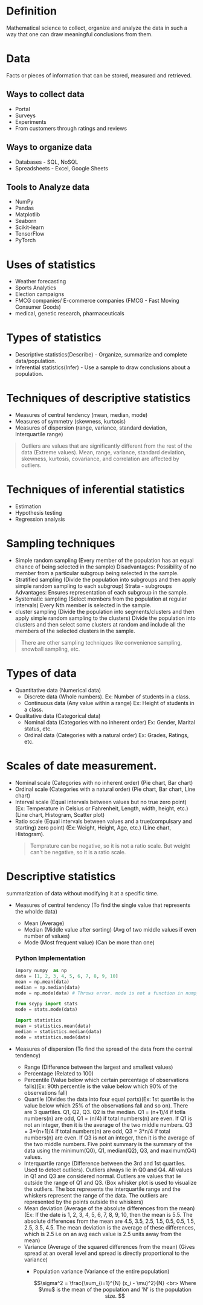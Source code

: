 # Definition
Mathematical science to collect, organize and analyze the data in such a way that one can draw meaningful conclusions from them.

# Data
Facts or pieces of information that can be stored, measured and retrieved.

## Ways to collect data
- Portal
- Surveys
- Experiments
- From customers through ratings and reviews

## Ways to organize data
- Databases - SQL, NoSQL
- Spreadsheets - Excel, Google Sheets

## Tools to Analyze data
- NumPy
- Pandas
- Matplotlib
- Seaborn
- Scikit-learn
- TensorFlow
- PyTorch

# Uses of statistics
- Weather forecasting
- Sports Analytics
- Election campaigns
- FMCG companies/ E-commerce companies (FMCG - Fast Moving Consumer Goods)
- medical, genetic research, pharmaceuticals

# Types of statistics
- Descriptive statistics(Describe) - Organize, summarize and complete data/population.
- Inferential statistics(Infer) - Use a sample to draw conclusions about a population.

# Techniques of descriptive statistics
- Measures of central tendency (mean, median, mode)
- Measures of symmetry (skewness, kurtosis)
- Measures of dispersion (range, variance, standard deviation, Interquartile range)

> Outliers are values that are significantly different from the rest of the data (Extreme values).
Mean, range, variance, standard deviation, skewness, kurtosis, covariance, and correlation are affected by outliers.

# Techniques of inferential statistics
- Estimation
- Hypothesis testing
- Regression analysis

# Sampling techniques
- Simple random sampling (Every member of the population has an equal chance of being selected in the sample)
    Disadvantages: Possibility of no member from a particular subgroup being selected in the sample.
- Stratified sampling (Divide the population into subgroups and then apply simple random sampling to each subgroup)
    Strata - subgroups
    Advantages: Ensures representation of each subgroup in the sample.
- Systematic sampling (Select members from the population at regular intervals)
    Every Nth member is selected in the sample.
- cluster sampling (Divide the population into segments/clusters and then apply simple random sampling to the clusters)
    Divide the population into clusters and then select some clusters at random and include all the members of the selected clusters in the sample.
> There are other sampling techniques like convenience sampling, snowball sampling, etc.

# Types of data

- Quantitative data (Numerical data)
    - Discrete data (Whole numbers). Ex: Number of students in a class.
    - Continuous data (Any value within a range) Ex: Height of students in a class.
- Qualitative data (Categorical data)
    - Nominal data (Categories with no inherent order) Ex: Gender, Marital status, etc.
    - Ordinal data (Categories with a natural order) Ex: Grades, Ratings, etc.
  
# Scales of date measurement.

- Nominal scale (Categories with no inherent order) (Pie chart, Bar chart)
- Ordinal scale (Categories with a natural order) (Pie chart, Bar chart, Line chart)
- Interval scale (Equal intervals between values but no true zero point) (Ex: Temperature in Celsius or Fahrenheit, Length, width, height, etc.) (Line chart, Histogram, Scatter plot)
- Ratio scale (Equal intervals between values and a true(compulsary and starting) zero point) (Ex: Weight, Height, Age, etc.)  (Line chart, Histogram).
    > Temprature can be negative, so it is not a ratio scale. But weight can't be negative, so it is a ratio scale.

# Descriptive statistics

summarization of data without modifying it at a specific time.

- Measures of central tendency (To find the single value that represents the wholde data)
    - Mean (Average)
    - Median (Middle value after sorting) (Avg of two middle values if even number of values)
    - Mode (Most frequent value) (Can be more than one)
  ### Python Implementation
  ```python
  impory numpy  as np
  data = [1, 2, 3, 4, 5, 6, 7, 8, 9, 10]
  mean = np.mean(data)
  median = np.median(data)
  mode = np.mode(data) # Throws error. mode is not a function in numpy, use scipy.stats.mode

  from scypy import stats
  mode = stats.mode(data)

  import statistics
  mean = statistics.mean(data)
  median = statistics.median(data)
  mode = statistics.mode(data)
  ```

- Measures of dispersion (To find the spread of the data from the central tendency)
    - Range (Difference between the largest and smallest values)
    - Percentage (Related to 100)
    - Percentile (Value below which certain percentage of  observations falls)(Ex: 90th percentile is the value below which 90% of the observations fall)
    - Quartile (Divides the data into four equal parts)(Ex: 1st quartile is the value below which 25% of the observations fall and so on). There are 3 quartiles. Q1, Q2, Q3. Q2 is the median. Q1 = (n+1)/4 if totla numbers(n) are odd, Q1 = (n/4) if total numbers(n) are even. If Q1 is not an integer, then it is the average of the two middle numbers. Q3 = 3*(n+1)/4 if total numbers(n) are odd, Q3 = 3*n/4 if total numbers(n) are even. If Q3 is not an integer, then it is the average of the two middle numbers. Five point summary is the summary of the data using the minimum(Q0), Q1, median(Q2), Q3, and maximum(Q4) values.
    - Interquartile range (Difference between the 3rd and 1st quartiles. Used to detect outliers). Outliers always lie in Q0 and Q4. All values in Q1 and Q3 are considered normal. Outliers are values that lie outside the range of Q1 and Q3. (Box whisker plot is used to visualize the outliers. The box represents the interquartile range and the whiskers represent the range of the data. The outliers are represented by the points outside the whiskers)
    - Mean deviation (Average of the absolute differences from the mean)(Ex: If the date is 1, 2, 3, 4, 5, 6, 7, 8, 9, 10, then the mean is 5.5. The absolute differences from the mean are 4.5, 3.5, 2.5, 1.5, 0.5, 0.5, 1.5, 2.5, 3.5, 4.5. The mean deviation is the average of these differences, which is 2.5 i.e on an avg each value is 2.5 units away from the mean)
    - Variance (Average of the squared differences from the mean) (Gives spread at an overall level and spread is directly proportional to the variance)
      - Population variance (Variance of the entire population)
        
        ```math
        \sigma^2 = \frac{\sum_{i=1}^{N} (x_i - \mu)^2}{N}
        <br>

        Where $\mu$ is the mean of the population and 'N' is the population size.



